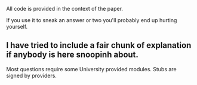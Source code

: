 All code is provided in the context of the paper.

If you use it to sneak an answer or two you'll probably end up hurting yourself.

I have tried to include a fair chunk of explanation if anybody is here snoopinh about. 
----


Most questions require some University provided modules. Stubs are signed by providers.
